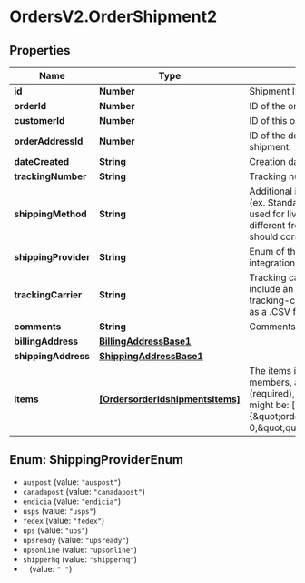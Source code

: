 # OrdersV2.OrderShipment2

## Properties
Name | Type | Description | Notes
------------ | ------------- | ------------- | -------------
**id** | **Number** | Shipment ID. | [optional] 
**orderId** | **Number** | ID of the order associated with this shipment. | [optional] 
**customerId** | **Number** | ID of this order’s customer. | [optional] 
**orderAddressId** | **Number** | ID of the desired &#x60;shipping_address&#x60; associated with the shipment. | [optional] 
**dateCreated** | **String** | Creation date for the shipment. | [optional] 
**trackingNumber** | **String** | Tracking number of the shipment. | [optional] 
**shippingMethod** | **String** | Additional information to describe the method of shipment (ex. Standard, Ship by Weight, Custom Shipment). Can be used for live quotes from certain shipping providers. If different from &#x60;shipping_provider&#x60;, &#x60;shipping_method&#x60; should correspond to &#x60;tracking_carrier&#x60;.   | [optional] 
**shippingProvider** | **String** | Enum of the BigCommerce shipping-carrier integration/module.  | [optional] 
**trackingCarrier** | **String** | Tracking carrier for the shipment.  Acceptable values include an empty string (&#x60;\&quot;\&quot;&#x60;) or one of the valid tracking-carrier values viewable [here](https://docs.google.com/spreadsheets/d/1w9c_aECSCGyf-oOrvGeUniDl-ARGKemfZl0qSsav8D4/pubhtml?gid&#x3D;0&amp;single&#x3D;true) and downloadable as a .CSV file [here](https://docs.google.com/spreadsheets/d/1mTueEynfcEmwsU2y2Jd2MX-8GKwNZrmlRMBcIElg9aY/pub?gid&#x3D;0&amp;single&#x3D;true&amp;output&#x3D;csv). | [optional] 
**comments** | **String** | Comments the shipper wishes to add. | [optional] 
**billingAddress** | [**BillingAddressBase1**](BillingAddressBase1.md) |  | [optional] 
**shippingAddress** | [**ShippingAddressBase1**](ShippingAddressBase1.md) |  | [optional] 
**items** | [**[OrdersorderIdshipmentsItems]**](OrdersorderIdshipmentsItems.md) | The items in the shipment. This object has the following members, all integer: order_product_id (required), quantity (required), product_id (read-only). A sample items value might be: [ {\&quot;order_product_id\&quot;:16,\&quot;product_id\&quot;: 0,\&quot;quantity\&quot;:2} ] | [optional] 

<a name="ShippingProviderEnum"></a>
## Enum: ShippingProviderEnum

* `auspost` (value: `"auspost"`)
* `canadapost` (value: `"canadapost"`)
* `endicia` (value: `"endicia"`)
* `usps` (value: `"usps"`)
* `fedex` (value: `"fedex"`)
* `ups` (value: `"ups"`)
* `upsready` (value: `"upsready"`)
* `upsonline` (value: `"upsonline"`)
* `shipperhq` (value: `"shipperhq"`)
* ` ` (value: `" "`)

